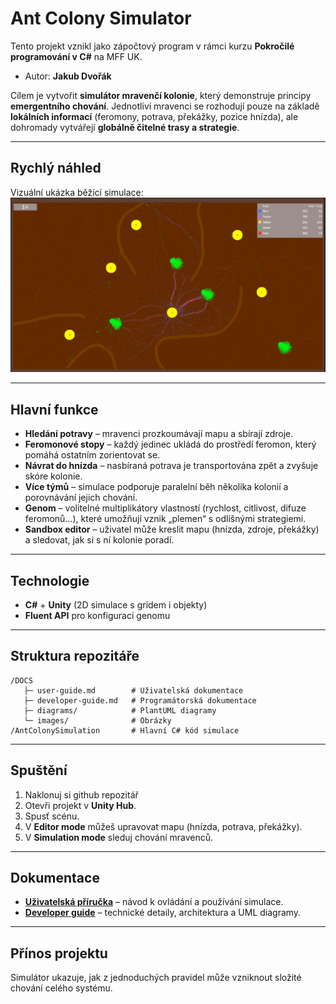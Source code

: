 # Ant Colony Simulator

Tento projekt vznikl jako zápočtový program v rámci kurzu **Pokročilé programování v C#** na MFF UK.

* Autor: **Jakub Dvořák**

Cílem je vytvořit **simulátor mravenčí kolonie**, který demonstruje principy **emergentního chování**. Jednotliví mravenci se rozhodují pouze na základě **lokálních informací** (feromony, potrava, překážky, pozice hnízda), ale dohromady vytvářejí **globálně čitelné trasy a strategie**.

---

## Rychlý náhled
Vizuální ukázka běžící simulace:
![Ukázka hry](DOCS/images/game.png)


---

##  Hlavní funkce

* **Hledání potravy** – mravenci prozkoumávají mapu a sbírají zdroje.
* **Feromonové stopy** – každý jedinec ukládá do prostředí feromon, který pomáhá ostatním zorientovat se.
* **Návrat do hnízda** – nasbíraná potrava je transportována zpět a zvyšuje skóre kolonie.
* **Více týmů** – simulace podporuje paralelní běh několika kolonií a porovnávání jejich chování.
* **Genom** – volitelné multiplikátory vlastností (rychlost, citlivost, difuze feromonů…), které umožňují vznik „plemen“ s odlišnými strategiemi.
* **Sandbox editor** – uživatel může kreslit mapu (hnízda, zdroje, překážky) a sledovat, jak si s ní kolonie poradí.

---

## Technologie

* **C#** + **Unity** (2D simulace s gridem i objekty)
* **Fluent API** pro konfiguraci genomu

---

## Struktura repozitáře

```
/DOCS
   ├─ user-guide.md        # Uživatelská dokumentace
   ├─ developer-guide.md   # Programátorská dokumentace
   ├─ diagrams/            # PlantUML diagramy
   └─ images/              # Obrázky
/AntColonySimulation       # Hlavní C# kód simulace
```

---

## Spuštění

1. Naklonuj si github repozitář
1. Otevři projekt v **Unity Hub**.
2. Spusť scénu.
3. V **Editor mode** můžeš upravovat mapu (hnízda, potrava, překážky).
4. V **Simulation mode** sleduj chování mravenců.

---

## Dokumentace

* **[Uživatelská příručka](DOCS/user-guide.md)** – návod k ovládání a používání simulace.
* **[Developer guide](DOCS/developer-guide.md)** – technické detaily, architektura a UML diagramy.

---

## Přínos projektu

Simulátor ukazuje, jak z jednoduchých pravidel může vzniknout složité chování celého systému.